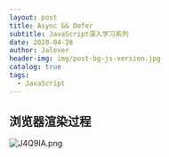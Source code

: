 ```yaml
---
layout: post
title: Async && Defer
subtitle: JavaScript深入学习系列
date: 2020-04-28
author: Jalever
header-img: img/post-bg-js-version.jpg
catalog: true
tags:
  - JavaScript
---
```


## 浏览器渲染过程
![J4Q9IA.png](https://s1.ax1x.com/2020/04/28/J4Q9IA.png)

